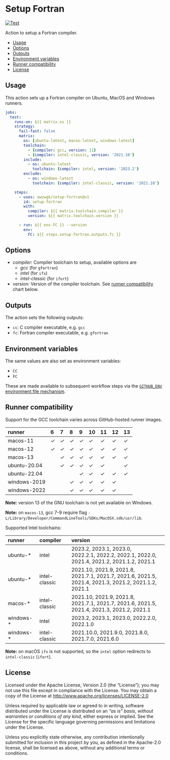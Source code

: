 # Setup Fortran

[![Test](https://github.com/awvwgk/setup-fortran/actions/workflows/test.yml/badge.svg)](https://github.com/awvwgk/setup-fortran/actions/workflows/test.yml)

Action to setup a Fortran compiler.

<!-- START doctoc generated TOC please keep comment here to allow auto update -->
<!-- DON'T EDIT THIS SECTION, INSTEAD RE-RUN doctoc TO UPDATE -->

- [Usage](#usage)
- [Options](#options)
- [Outputs](#outputs)
- [Environment variables](#environment-variables)
- [Runner compatibility](#runner-compatibility)
- [License](#license)

<!-- END doctoc generated TOC please keep comment here to allow auto update -->


## Usage

This action sets up a Fortran compiler on Ubuntu, MacOS and Windows runners.

```yaml
jobs:
  test:
    runs-on: ${{ matrix.os }}
    strategy:
      fail-fast: false
      matrix:
        os: [ubuntu-latest, macos-latest, windows-latest]
        toolchain:
          - {compiler: gcc, version: 11}
          - {compiler: intel-classic, version: '2021.10'}
        include:
          - os: ubuntu-latest
            toolchain: {compiler: intel, version: '2023.2'}
        exclude:
          - os: windows-latest
            toolchain: {compiler: intel-classic, version: '2021.10'}

    steps:
      - uses: awvwgk/setup-fortran@v1
        id: setup-fortran
        with:
          compiler: ${{ matrix.toolchain.compiler }}
          version: ${{ matrix.toolchain.version }}

      - run: ${{ env.FC }} --version
        env:
          FC: ${{ steps.setup-fortran.outputs.fc }}
```


## Options

- *compiler*: Compiler toolchain to setup, available options are
  - *gcc* (for `gfortran`)
  - *intel* (for `ifx`)
  - *intel-classic* (for `ifort`)
- *version*: Version of the compiler toolchain. See [runner compatibility](#runner-compatibility) chart below.



## Outputs

The action sets the following outputs:

- `cc`: C compiler executable, e.g. `gcc`
- `fc`: Fortran compiler executable, e.g. `gfortran`


## Environment variables

The same values are also set as environment variables:

- `CC`
- `FC`

These are made available to subsequent workflow steps via the [`GITHUB_ENV` environment file mechanism](https://docs.github.com/en/actions/learn-github-actions/environment-variables#passing-values-between-steps-and-jobs-in-a-workflow).


## Runner compatibility

Support for the GCC toolchain varies across GitHub-hosted runner images.

<!-- compat starts -->
| runner       | 6       | 7       | 8       | 9       | 10      | 11      | 12      | 13      |
|:-------------|:--------|:--------|:--------|:--------|:--------|:--------|:--------|:--------|
| macos-11     | &check; | &check; | &check; | &check; | &check; | &check; | &check; | &check; |
| macos-12     | &check; | &check; | &check; | &check; | &check; | &check; | &check; | &check; |
| macos-13     |      | &check; | &check; | &check; | &check; | &check; | &check; | &check; |
| ubuntu-20.04 |      | &check; | &check; | &check; | &check; | &check; |      | &check; |
| ubuntu-22.04 |      |      |      | &check; | &check; | &check; | &check; | &check; |
| windows-2019 |      |      | &check; | &check; | &check; | &check; | &check; |      |
| windows-2022 |      |      | &check; | &check; | &check; | &check; | &check; |      |
<!-- compat ends -->

**Note:** version 13 of the GNU toolchain is not yet available on Windows.

**Note:** on `macos-13`, gcc 7-9 require flag `-L/Library/Developer/CommandLineTools/SDKs/MacOSX.sdk/usr/lib`.

Supported Intel toolchains:

| runner    | compiler       | version |
| :-------- | :------------- | :------ |
| ubuntu-\* | intel          | 2023.2, 2023.1, 2023.0, <br/> 2022.2.1, 2022.2, 2022.1, 2022.0, <br/> 2021.4, 2021.2, 2021.1.2, 2021.1 |
| ubuntu-\* | intel-classic  | 2021.10, 2021.9, 2021.8, <br/> 2021.7.1, 2021.7, 2021.6, 2021.5, <br/> 2021.4, 2021.3, 2021.2, 2021.1.2, 2021.1 |
| macos-\*  | intel-classic  | 2021.10, 2021.9, 2021.8, <br/> 2021.7.1, 2021.7, 2021.6, 2021.5, <br/> 2021.4, 2021.3, 2021.2, 2021.1 |
| windows-\* | intel | 2023.2, 2023.1, 2023.0, 2022.2.0, 2022.1.0 |
| windows-\* | intel-classic | 2021.10.0, 2021.9.0, 2021.8.0, 2021.7.0, 2021.6.0 |

**Note:** on macOS `ifx` is not supported, so the `intel` option redirects to `intel-classic` (`ifort`).

## License

Licensed under the Apache License, Version 2.0 (the “License”);
you may not use this file except in compliance with the License.
You may obtain a copy of the License at
http://www.apache.org/licenses/LICENSE-2.0

Unless required by applicable law or agreed to in writing, software
distributed under the License is distributed on an *“as is” basis*,
*without warranties or conditions of any kind*, either express or implied.
See the License for the specific language governing permissions and
limitations under the License.

Unless you explicitly state otherwise, any contribution intentionally
submitted for inclusion in this project by you, as defined in the
Apache-2.0 license, shall be licensed as above, without any additional
terms or conditions.
